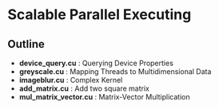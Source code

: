 # Scalable Parallel Executing

## Outline
- **device_query.cu** : Querying Device Properties
- **greyscale.cu** : Mapping Threads to Multidimensional Data
- **imageblur.cu** : Complex Kernel
- **add_matrix.cu** : Add two square matrix
- **mul_matrix_vector.cu** : Matrix-Vector Multiplication